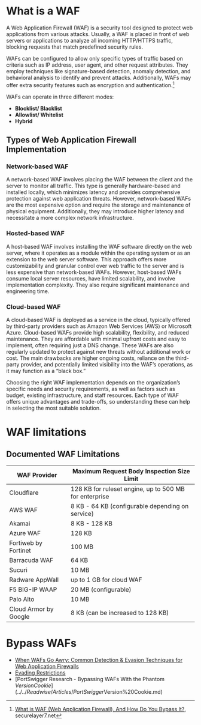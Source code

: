 # What is a WAF
A Web Application Firewall (WAF) is a security tool designed to protect web applications from various attacks. Usually, a WAF is placed in front of web servers or applications to analyze all incoming HTTP/HTTPS traffic, blocking requests that match predefined security rules. 

WAFs can be configured to allow only specific types of traffic based on criteria such as IP address, user agent, and other request attributes. They employ techniques like signature-based detection, anomaly detection, and behavioral analysis to identify and prevent attacks. Additionally, WAFs may offer extra security features such as encryption and authentication.[^WAF]

[^WAF]: [What is WAF (Web Application Firewall), And How Do You Bypass It?](https://blog.securelayer7.net/web-application-firewall/), securelayer7.net

WAFs can operate in three different modes:
- **Blocklist/ Blacklist**
- **Allowlist/ Whitelist**
- **Hybrid**

## Types of Web Application Firewall Implementation

### Network-based WAF

A network-based WAF involves placing the WAF between the client and the server to monitor all traffic. This type is generally hardware-based and installed locally, which minimizes latency and provides comprehensive protection against web application threats. However, network-based WAFs are the most expensive option and require the storage and maintenance of physical equipment. Additionally, they may introduce higher latency and necessitate a more complex network infrastructure.

### Hosted-based WAF

A host-based WAF involves installing the WAF software directly on the web server, where it operates as a module within the operating system or as an extension to the web server software. This approach offers more customizability and granular control over web traffic to the server and is less expensive than network-based WAFs. However, host-based WAFs consume local server resources, have limited scalability, and involve implementation complexity. They also require significant maintenance and engineering time.

### Cloud-based WAF

A cloud-based WAF is deployed as a service in the cloud, typically offered by third-party providers such as Amazon Web Services (AWS) or Microsoft Azure. Cloud-based WAFs provide high scalability, flexibility, and reduced maintenance. They are affordable with minimal upfront costs and easy to implement, often requiring just a DNS change. These WAFs are also regularly updated to protect against new threats without additional work or cost. The main drawbacks are higher ongoing costs, reliance on the third-party provider, and potentially limited visibility into the WAF’s operations, as it may function as a “black box.”

Choosing the right WAF implementation depends on the organization’s specific needs and security requirements, as well as factors such as budget, existing infrastructure, and staff resources. Each type of WAF offers unique advantages and trade-offs, so understanding these can help in selecting the most suitable solution.


# WAF limitations

## Documented WAF Limitations

| WAF Provider          | Maximum Request Body Inspection Size Limit             |
| --------------------- | ------------------------------------------------------ |
| Cloudflare            | 128 KB for ruleset engine, up to 500 MB for enterprise |
| AWS WAF               | 8 KB - 64 KB (configurable depending on service)       |
| Akamai                | 8 KB - 128 KB                                          |
| Azure WAF             | 128 KB                                                 |
| Fortiweb by Fortinet  | 100 MB                                                 |
| Barracuda WAF         | 64 KB                                                  |
| Sucuri                | 10 MB                                                  |
| Radware AppWall       | up to 1 GB for cloud WAF                               |
| F5 BIG-IP WAAP        | 20 MB (configurable)                                   |
| Palo Alto             | 10 MB                                                  |
| Cloud Armor by Google | 8 KB (can be increased to 128 KB)                      |
# Bypass WAFs

- [When WAFs Go Awry: Common Detection & Evasion Techniques for Web Application Firewalls](../../Readwise/Articles/Admin%20-%20When%20WAFs%20Go%20Awry%20Common%20Detection%20&%20Evasion%20Techniques%20for%20Web%20Application%20Firewalls.md)
- [Evading Restrictions](../Web%20&%20Network%20Hacking/Evading%20Restrictions.md)
- [PortSwigger Research - Bypassing WAFs With the Phantom $Version Cookie](../../Readwise/Articles/PortSwigger%20Research%20-%20Bypassing%20WAFs%20With%20the%20Phantom%20$Version%20Cookie.md)